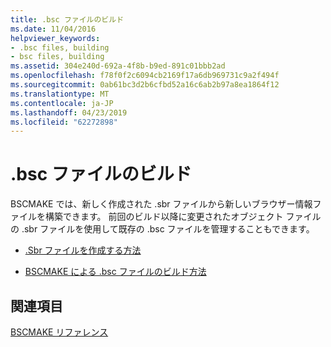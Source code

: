 ```yaml
---
title: .bsc ファイルのビルド
ms.date: 11/04/2016
helpviewer_keywords:
- .bsc files, building
- bsc files, building
ms.assetid: 304e240d-692a-4f8b-b9ed-891c01bbb2ad
ms.openlocfilehash: f78f0f2c6094cb2169f17a6db969731c9a2f494f
ms.sourcegitcommit: 0ab61bc3d2b6cfbd52a16c6ab2b97a8ea1864f12
ms.translationtype: MT
ms.contentlocale: ja-JP
ms.lasthandoff: 04/23/2019
ms.locfileid: "62272898"
---
```

# <a name="building-a-bsc-file"></a>.bsc ファイルのビルド

BSCMAKE では、新しく作成された .sbr ファイルから新しいブラウザー情報ファイルを構築できます。 前回のビルド以降に変更されたオブジェクト ファイルの .sbr ファイルを使用して既存の .bsc ファイルを管理することもできます。

- [.Sbr ファイルを作成する方法](creating-an-dot-sbr-file.md)

- [BSCMAKE による .bsc ファイルのビルド方法](how-bscmake-builds-a-dot-bsc-file.md)

## <a name="see-also"></a>関連項目

[BSCMAKE リファレンス](bscmake-reference.md)
